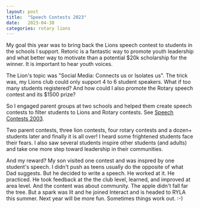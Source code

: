 ```yaml
---
layout: post
title:  "Speech Contests 2023"
date:   2023-04-30
categories: rotary lions
---
```

My goal this year was to bring back the Lions speech contest to students in the schools I support. Retoric is a fantastic way to promote youth leadership and what better way to motivate than a potential $20k scholarship for the winner. It is important to hear youth voices.

The Lion's topic was "Social Media: Connects us or Isolates us". The trick was, my Lions club could only support 4 to 6 student speakers. What if too many students registered? And how could I also promote the Rotary speech contest and its $1500 prize?

So I engaged parent groups at two schools and helped them create speech contests to filter students to Lions and Rotary contests. See [Speech Contests 2003](https://speechcontest2023.com).

Two parent contests, three lion contests, four rotary contests and a dozen+ students later and finally it is all over!  I heard some frightened students face their fears. I also saw several students inspire other students (and adults) and take one more step toward leadership in their communities.

And my reward? My son visited one contest and was inspred by one student's speech. I didn't push as teens usually do the opposite of what Dad suggests. But he decided to write a speech. He worked at it. He practiced. He took feedback at the the club level, learned, and improved at area level. And the content was about community. The apple didn't fall far the tree. But a spark was lit and he joined Interact and is headed to RYLA this summer. Next year will be more fun. Sometimes things work out. :-)
